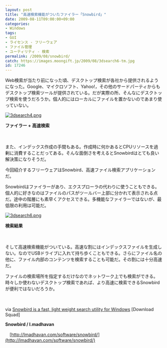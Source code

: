 ```yaml
---
layout: post
title: "高速検索機能がついたファイラー「Snowbird」"
date: 2009-08-11T09:00:00+09:00
categories:
- Windows
tags: 
- GUI
- ライセンス - フリーウェア
- ファイル管理
- ユーティリティ - 検索
permalink: /2009/08/snowbird/
catch: https://images.moongift.jp/2009/08/3dsearch6-tm.jpg
id: 17246
---
```

Web検索が当たり前になった頃、デスクトップ検索が各社から提供されるようになった。Google、マイクロソフト、Yahoo!，その他のサードパーティからもデスクトップ検索ツールが提供されている。だが実際の所、そんなにデスクトップ検索を使うだろうか。個人的にはローカルにファイルを置かないのであまり使っていない。

  

[![3dsearch4.png](https://images.moongift.jp/2009/08/3dsearch4-tm.jpg)](https://images.moongift.jp/2009/08/3dsearch4.png)  
  
**ファイラー + 高速検索**

  

　

  

また、インデックス作成の手間もある。作成時に何かあるとCPUリソースを過剰に消費することだってある。そんな面倒さを考えるとSnowbirdはとても良い解決策になりそうだ。

  

今回紹介するフリーウェアはSnowbird、高速ファイル検索アプリケーションだ。

  
  
<!--more-->

Snowbirdはファイラーがあり、エクスプローラの代わりに使うこともできる。個人的に好きなのはファイルのパスがツールバー上部に分かれて表示される点だ。途中の階層にも素早くアクセスできる。多機能なファイラーではないが、最低限の利用は可能だ。

  

[![3dsearch6.png](https://images.moongift.jp/2009/08/3dsearch6-tm.jpg)](https://images.moongift.jp/2009/08/3dsearch6.png)  
  
**検索結果**

  

　

  

そして高速検索機能がついている。高速な割にはインデックスファイルを生成しない。なのでUSBドライブに入れて持ち歩くこともできる。さらにファイル名の他に、ファイル内部のコンテンツを検索することも可能だ。その割には十分高速だ。

  

ファイルの検索場所を指定するだけなのでネットワーク上でも検索ができる。時々しか使わないデスクトップ検索であれば、より高速に検索できるSnowbirdが便利ではないだろうか。

  

　

  

via [Snowbird is a fast, light weight search utility for Windows](http://www.downloadsquad.com/2009/08/04/snowbird-is-a-fast-light-weight-search-utility-for-windows/) [Download Squad]

  

**Snowbird / l.madhavan**  
  
　[http://lmadhavan.com/software/snowbird/](http://lmadhavan.com/software/snowbird/)

  
  
  
  
